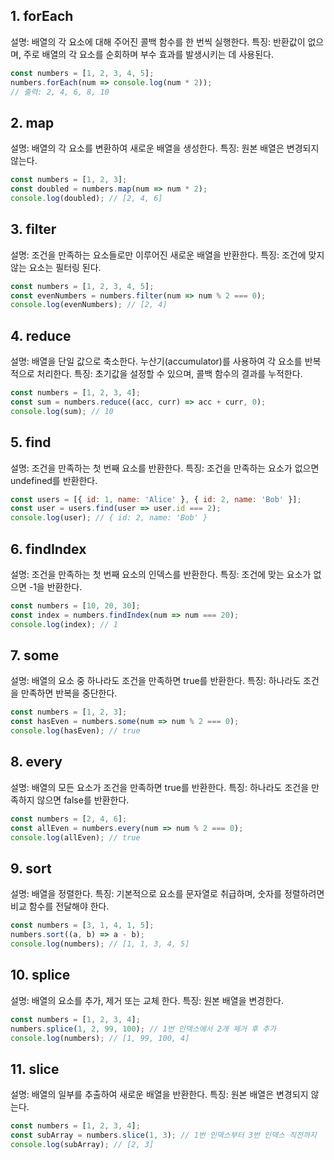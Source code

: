 ## 1. forEach
설명: 배열의 각 요소에 대해 주어진 콜백 함수를 한 번씩 실행한다.
특징: 반환값이 없으며, 주로 배열의 각 요소를 순회하며 부수 효과를 발생시키는 데 사용된다.
```js
const numbers = [1, 2, 3, 4, 5];
numbers.forEach(num => console.log(num * 2));
// 출력: 2, 4, 6, 8, 10
```
## 2. map
설명: 배열의 각 요소를 변환하여 새로운 배열을 생성한다.
특징: 원본 배열은 변경되지 않는다.
```js
const numbers = [1, 2, 3];
const doubled = numbers.map(num => num * 2);
console.log(doubled); // [2, 4, 6]
```
## 3. filter
설명: 조건을 만족하는 요소들로만 이루어진 새로운 배열을 반환한다.
특징: 조건에 맞지 않는 요소는 필터링 된다.
```js
const numbers = [1, 2, 3, 4, 5];
const evenNumbers = numbers.filter(num => num % 2 === 0);
console.log(evenNumbers); // [2, 4]
```
## 4. reduce
설명: 배열을 단일 값으로 축소한다. 누산기(accumulator)를 사용하여 각 요소를 반복적으로 처리한다.
특징: 초기값을 설정할 수 있으며, 콜백 함수의 결과를 누적한다.
```js
const numbers = [1, 2, 3, 4];
const sum = numbers.reduce((acc, curr) => acc + curr, 0);
console.log(sum); // 10
```
## 5. find
설명: 조건을 만족하는 첫 번째 요소를 반환한다.
특징: 조건을 만족하는 요소가 없으면 undefined를 반환한다.

```js
const users = [{ id: 1, name: 'Alice' }, { id: 2, name: 'Bob' }];
const user = users.find(user => user.id === 2);
console.log(user); // { id: 2, name: 'Bob' }
```
## 6. findIndex
설명: 조건을 만족하는 첫 번째 요소의 인덱스를 반환한다.
특징: 조건에 맞는 요소가 없으면 -1을 반환한다.
```js
const numbers = [10, 20, 30];
const index = numbers.findIndex(num => num === 20);
console.log(index); // 1
```
## 7. some
설명: 배열의 요소 중 하나라도 조건을 만족하면 true를 반환한다.
특징: 하나라도 조건을 만족하면 반복을 중단한다.

```js
const numbers = [1, 2, 3];
const hasEven = numbers.some(num => num % 2 === 0);
console.log(hasEven); // true
```
## 8. every
설명: 배열의 모든 요소가 조건을 만족하면 true를 반환한다.
특징: 하나라도 조건을 만족하지 않으면 false를 반환한다.

```js
const numbers = [2, 4, 6];
const allEven = numbers.every(num => num % 2 === 0);
console.log(allEven); // true
```
## 9. sort
설명: 배열을 정렬한다.
특징: 기본적으로 요소를 문자열로 취급하며, 숫자를 정렬하려면 비교 함수를 전달해야 한다.

```js
const numbers = [3, 1, 4, 1, 5];
numbers.sort((a, b) => a - b);
console.log(numbers); // [1, 1, 3, 4, 5]
```
## 10. splice
설명: 배열의 요소를 추가, 제거 또는 교체 한다.
특징: 원본 배열을 변경한다.

```js
const numbers = [1, 2, 3, 4];
numbers.splice(1, 2, 99, 100); // 1번 인덱스에서 2개 제거 후 추가
console.log(numbers); // [1, 99, 100, 4]
```
## 11. slice
설명: 배열의 일부를 추출하여 새로운 배열을 반환한다.
특징: 원본 배열은 변경되지 않는다.

```js
const numbers = [1, 2, 3, 4];
const subArray = numbers.slice(1, 3); // 1번 인덱스부터 3번 인덱스 직전까지
console.log(subArray); // [2, 3]
```